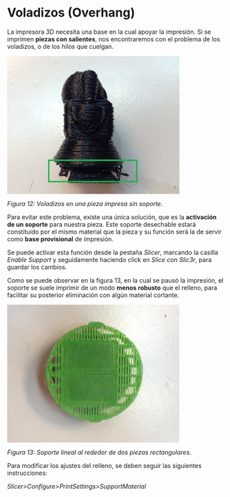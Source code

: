 # Voladizos (Overhang)

La impresora 3D necesita una base en la cual apoyar la impresión. Si se imprimen **piezas con salientes**, nos encontraremos con el problema de los voladizos, o de los hilos que cuelgan.

<img src="vol.jpg" alt="vol" height="320" width="400" align="middle">

*Figura 12: Voladizos en una pieza impresa sin soporte.*

Para evitar este problema, existe una única solución, que es la **activación de un soporte** para nuestra pieza. Este soporte desechable estará constituido por el mismo material que la pieza y su función será la de servir como **base provisional** de impresión.

Se puede activar esta función desde la pestaña *Slicer*, marcando la casilla *Enable Support* y seguidamente haciendo click en *Slice con Slic3r*, para guardar los cambios.

Como se puede observar en la figura 13, en la cual se pausó la impresión, el soporte se suele imprimir de un modo **menos robusto** que el relleno, para facilitar su posterior eliminación con algún material cortante.

<img src="sup.jpg" alt="sup" height="320" width="400" align="middle">

*Figura 13: Soporte lineal al rededor de dos piezas rectangulares.*

Para modificar los ajustes del relleno, se deben seguir las siguientes instrucciones:

*Slicer>Configure>PrintSettings>SupportMaterial*

